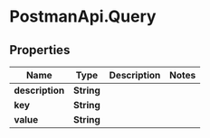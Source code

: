 # PostmanApi.Query

## Properties

Name | Type | Description | Notes
------------ | ------------- | ------------- | -------------
**description** | **String** |  | 
**key** | **String** |  | 
**value** | **String** |  | 


